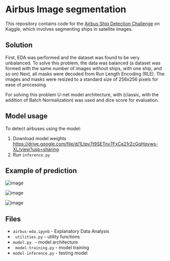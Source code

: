 # Airbus Image segmentation

This repository contains code for the [Airbus Ship Detection Challenge](https://www.kaggle.com/competitions/airbus-ship-detection/overview) on Kaggle, which involves segmenting ships in satellite images.

## Solution

First, EDA was performed and the dataset was found to be very unbalanced. To solve this problem, the data was balanced (a dataset was formed with the same number of images without ships, with one ship, and so on)
Next, all masks were decoded from  Run Length Encoding  (RLE).
The images and masks were resized to a standard size of 256x256 pixels for ease of processing. 

For solving this problem U-net model architecture, with (classic, with the addition of Batch Normalization)  was used and dice score for evaluation.

## Model usage

To detect airbuses using the model:

1. Download model weights https://drive.google.com/file/d/1Ltpv7t9SETnv7FxCe21rZcGqHqyws-XL/view?usp=sharing
2. Run ```inference.py```

## Example of prediction
![image](https://github.com/user-attachments/assets/d72808d7-3eb7-4615-84be-171e26ca1b3c)

![image](https://github.com/user-attachments/assets/0c012dbb-7999-4056-9ae2-ba89c05a64d8)

![image](https://github.com/user-attachments/assets/db0857f7-36e7-403c-a595-baae9f51a2cf)

## Files
* ```airbus-eda.ipynb``` - Explanatory Data Analysis 
* ``` utilities.py``` - utility functions
* ```model.py ``` - model architecture
* ``` model-training.py``` - model training
* ``` model-inference.py ``` - testing model


